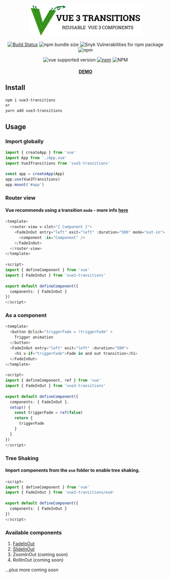 <div align="center">
<a target="_blank" href="https://randolphtellis.github.io/vue3-transitions"><img width="350" src="./public/vue3-transitions-logo.png"/></a>

[![Build Status](https://travis-ci.com/randolphtellis/vue3-transitions.svg?token=hXpsA9tqveCqkXWMHjxp&branch=main)](https://travis-ci.com/randolphtellis/vue3-transitions) ![npm bundle size](https://img.shields.io/bundlephobia/minzip/vue3-transitions) ![Snyk Vulnerabilities for npm package](https://img.shields.io/snyk/vulnerabilities/npm/vue3-transitions) ![npm](https://img.shields.io/npm/dt/vue3-transitions)

![vue supported version](https://img.shields.io/badge/vue-3.x-brightgreen) [![npm](https://img.shields.io/npm/v/vue3-transitions)](https://www.npmjs.com/package/vue3-transitions) ![NPM](https://img.shields.io/npm/l/vue3-transitions)

#### <a target="_blank" href="https://randolphtellis.github.io/vue3-transitions">DEMO</a>

</div>

## Install

```bash
npm i vue3-transitions
or
yarn add vue3-transitions
```

## Usage

### Import globally
```ts
import { createApp } from 'vue'
import App from './App.vue'
import Vue3Transitions from 'vue3-transitions'

const app = createApp(App)
app.use(Vue3Transitions)
app.mount('#app')
```

### Router view
#### Vue recommends using a transition `mode` - more info <a href="https://v3.vuejs.org/guide/transitions-enterleave.html#transition-modes">here</a>
```ts
<template>
  <router-view v-slot="{ Component }">
    <FadeInOut entry="left" exit="left" :duration="500" mode="out-in">
      <component :is="Component" />
    </FadeInOut>
  </router-view>
</template>

<script>
import { defineComponent } from 'vue'
import { FadeInOut } from 'vue3-transitions'

export default defineComponent({
  components: { FadeInOut }
})
</script>
```

### As a component
```ts
<template>
  <button @click="triggerFade = !triggerFade" >
    Trigger animation
  </button>
  <FadeInOut entry="left" exit="left" :duration="500">
    <h1 v-if="triggerFade">Fade in and out transition</h1>
  </FadeInOut>
</template>

<script>
import { defineComponent, ref } from 'vue'
import { FadeInOut } from 'vue3-transitions'

export default defineComponent({
  components: { FadeInOut },
  setup() {
    const triggerFade = ref(false)
    return {
      triggerFade
    }
  }
})
</script>
```

### Tree Shaking
#### Import components from the `esm` folder to enable tree shaking.
```ts
<script>
import { defineComponent } from 'vue'
import { FadeInOut } from 'vue3-transitions/esm'

export default defineComponent({
  components: { FadeInOut }
})
</script>
```

### Available components

1. <a target="_blank" href="https://randolphtellis.github.io/vue3-transitions/?path=/story/entry-exit-animations-fadeinout-default--fade-in-center-out-center">FadeInOut</a>
2. <a target="_blank" href="https://randolphtellis.github.io/vue3-transitions/?path=/story/entry-exit-animations-slideinout-default--slide-in-left-out-right">SlideInOut</a>
3. ZoomInOut  (coming soon)
4. RollInOut  (coming soon)

...plus more coming soon
